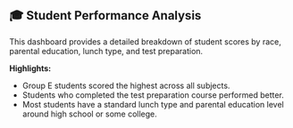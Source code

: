 ## 🎓 Student Performance Analysis
This dashboard provides a detailed breakdown of student scores by race, parental education, lunch type, and test preparation.

**Highlights:**
- Group E students scored the highest across all subjects.
- Students who completed the test preparation course performed better.
- Most students have a standard lunch type and parental education level around high school or some college.
